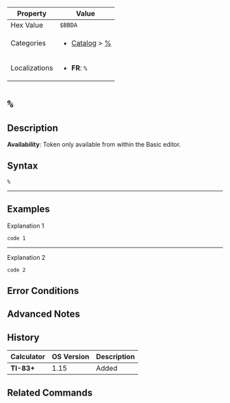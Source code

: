 | Property      | Value |
|---------------|-------|
| Hex Value     | `$BBDA`|
| Categories    | <ul><li>[Catalog](../categories/Catalog.md) > [%](../categories/Catalog.md#%)</li></ul> |
| Localizations | <ul><li><b>FR</b>: `%`</li></ul> |

# `%`

## Description



<b>Availability</b>: Token only available from within the Basic editor.

## Syntax
`%`

<hr>

## Examples

Explanation 1
```ti-basic
code 1
```
---
Explanation 2
```ti-basic
code 2
```

## Error Conditions


## Advanced Notes


## History
| Calculator | OS Version | Description |
|------------|------------|-------------|
| <b>TI-83+</b> | 1.15 | Added

## Related Commands

    